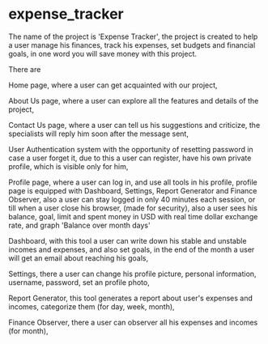 # expense_tracker

The name of the project is 'Expense Tracker', the project is created to help a user manage his finances, track his expenses, set budgets and financial goals, in one word you will save money with this project.

There are 

Home page, where a user can get acquainted with our project,

About Us page, where a user can explore all the features and details of the project,

Contact Us page, where a user can tell us his suggestions and criticize, the specialists will reply him soon after the message sent,

User Authentication system with the opportunity of resetting password in case a user forget it, due to this a user can register, have his own private profile, which is visible only for him,

Profile page, where a user can log in, and use all tools in his profile, profile page is equipped with Dashboard, Settings, Report Generator and Finance Observer, also a user can stay logged in only 40 minutes each session, or till when a user close his browser, (made for security), also a user sees his balance, goal, limit and spent money in USD with real time dollar exchange rate, and graph 'Balance over month days'

Dashboard, with this tool a user can write down his stable and unstable incomes and expenses, and also set goals, in the end of the month a user will get an email about reaching his goals,

Settings, there a user can change his profile picture, personal information, username, password, set an profile photo,

Report Generator, this tool generates a report about user's expenses and incomes, categorize them (for day, week, month),

Finance Observer, there a user can observer all his expenses and incomes (for month),






